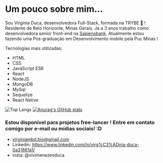 

# Um pouco sobre mim...
 Sou Virgínia Duca, desenvolvedora Full-Stack, formada na TRYBE  👋 ! Residente de Belo Horizonte, Minas Gerais.
 Ja a 3 anos trabalho como desenvolvedora senior front-end na [Sapiensbank](www.sapiensbank.com.br). Atualmente estou fazendo uma Pós-graduação em Desenvolvimento mobile pela Puc Minas !

Tecnologias mais utilizadas:

- HTML
- CSS
- JavaScript ES6
- React
- NodeJS
- MongoDB
- MySql
- Sequelize
- React Native
 
![Top Langs](https://github-readme-stats.vercel.app/api/top-langs/?username=virginia-duca&langs_count=8&layout=compact&theme=dark) [![Anurag's GitHub stats](https://github-readme-stats.vercel.app/api?username=virginia-duca&theme=dark)](https://github.com/anuraghazra/github-readme-stats)
 
### Estou disponível para projetos free-lancer ! Entre em contato comigo por e-mail ou mídias sociais! :D

- virginiambd.bio@gmail.com
- Linkedin: https://www.linkedin.com/in/virg%C3%ADnia-duca-0a31861a1/
- insta: @vivimenezesduca

